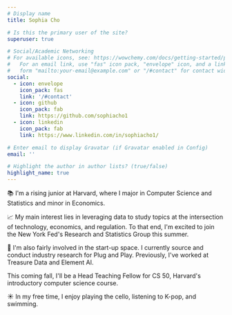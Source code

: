 ```yaml
---
# Display name
title: Sophia Cho

# Is this the primary user of the site?
superuser: true

# Social/Academic Networking
# For available icons, see: https://wowchemy.com/docs/getting-started/page-builder/#icons
#   For an email link, use "fas" icon pack, "envelope" icon, and a link in the
#   form "mailto:your-email@example.com" or "/#contact" for contact widget.
social:
  - icon: envelope
    icon_pack: fas
    link: '/#contact'
  - icon: github
    icon_pack: fab
    link: https://github.com/sophiacho1
  - icon: linkedin
    icon_pack: fab
    link: https://www.linkedin.com/in/sophiacho1/

# Enter email to display Gravatar (if Gravatar enabled in Config)
email: ''

# Highlight the author in author lists? (true/false)
highlight_name: true
---
```


&#128218; I'm a rising junior at Harvard, where I major in Computer Science and Statistics and minor in Economics. 

&#128200; My main interest lies in leveraging data to study topics at the intersection of technology, economics, and regulation. To that end, I'm excited to join the New York Fed's Research and Statistics Group this summer.

&#128640; I'm also fairly involved in the start-up space. I currently source and conduct industry research for Plug and Play. Previously, I've worked at Treasure Data and Element AI.

This coming fall, I'll be a Head Teaching Fellow for CS 50, Harvard's introductory computer science course.

&#9728;&#65039; In my free time, I enjoy playing the cello, listening to K-pop, and swimming.
